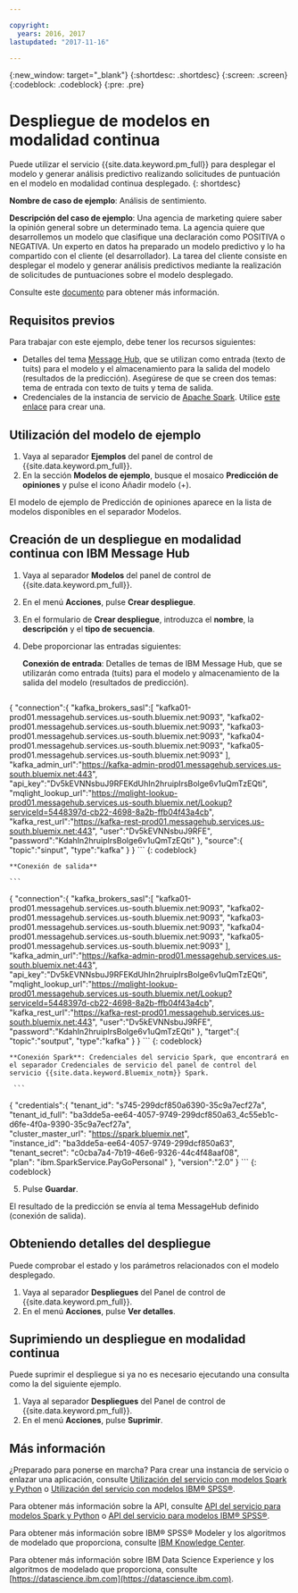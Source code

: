 ```yaml
---

copyright:
  years: 2016, 2017
lastupdated: "2017-11-16"

---
```


{:new_window: target="_blank"}
{:shortdesc: .shortdesc}
{:screen: .screen}
{:codeblock: .codeblock}
{:pre: .pre}

# Despliegue de modelos en modalidad continua

Puede utilizar el servicio {{site.data.keyword.pm_full}} para desplegar el modelo y
generar análisis predictivo realizando solicitudes de puntuación en el modelo en modalidad continua desplegado.
{: shortdesc}

**Nombre de caso de ejemplo**: Análisis de sentimiento.

**Descripción del caso de ejemplo**: Una agencia de marketing quiere saber la opinión general sobre un determinado tema. La agencia quiere que desarrollemos un modelo que clasifique una
declaración como POSITIVA o
NEGATIVA. Un experto en datos ha preparado un modelo predictivo y lo ha compartido con el cliente (el desarrollador). La tarea del cliente consiste en desplegar el modelo y generar análisis predictivos mediante la realización de solicitudes de puntuaciones sobre el modelo desplegado.

Consulte este [documento](https://github.com/pmservice/tweet-sentiment-prediction) para obtener más información.

## Requisitos previos

Para trabajar con este ejemplo, debe tener los recursos siguientes:

* Detalles del tema [Message Hub](https://console.bluemix.net/catalog/services/message-hub), que se utilizan como entrada (texto de tuits) para el modelo y el almacenamiento para la salida del modelo (resultados de la predicción). Asegúrese de que se creen dos temas: tema de entrada con texto de tuits y tema de salida.
* Credenciales de la instancia de servicio de [Apache Spark](https://console.bluemix.net/catalog/services/apache-spark). Utilice [este enlace](https://console.bluemix.net/catalog/services/apache-spark) para crear una.


## Utilización del modelo de ejemplo

1. Vaya al separador **Ejemplos** del panel de control de {{site.data.keyword.pm_full}}.
2. En la sección **Modelos de ejemplo**, busque el mosaico **Predicción de opiniones**
   y pulse el icono Añadir modelo (+).

El modelo de ejemplo de Predicción de opiniones aparece en la lista
de modelos disponibles en el separador Modelos.


## Creación de un despliegue en modalidad continua con IBM Message Hub

1.  Vaya al separador **Modelos** del panel de control de {{site.data.keyword.pm_full}}.
2.  En el menú **Acciones**, pulse **Crear despliegue**.
3.  En el formulario de **Crear despliegue**, introduzca el **nombre**, la **descripción** y el **tipo de secuencia**.
4.  Debe proporcionar las entradas siguientes:

    **Conexión de entrada**: Detalles de temas de IBM Message Hub, que se utilizarán como entrada (tuits) para el modelo y almacenamiento de la salida del modelo (resultados de predicción).

    ```
  {
     "connection":{
        "kafka_brokers_sasl":[
           "kafka01-prod01.messagehub.services.us-south.bluemix.net:9093",
         "kafka02-prod01.messagehub.services.us-south.bluemix.net:9093",
         "kafka03-prod01.messagehub.services.us-south.bluemix.net:9093",
         "kafka04-prod01.messagehub.services.us-south.bluemix.net:9093",
         "kafka05-prod01.messagehub.services.us-south.bluemix.net:9093"
        ],
      "kafka_admin_url":"https://kafka-admin-prod01.messagehub.services.us-south.bluemix.net:443",
      "api_key":"Dv5kEVNNsbuJ9RFEKdUhIn2hruipIrsBolge6v1uQmTzEQti",
      "mqlight_lookup_url":"https://mqlight-lookup-prod01.messagehub.services.us-south.bluemix.net/Lookup?serviceId=5448397d-cb22-4698-8a2b-ffb04f43a4cb",
      "kafka_rest_url":"https://kafka-rest-prod01.messagehub.services.us-south.bluemix.net:443",
      "user":"Dv5kEVNNsbuJ9RFE",
      "password":"KdahIn2hruipIrsBolge6v1uQmTzEQti"
     },
   "source":{
        "topic":"sinput",
         "type":"kafka"
      }
  }
    ```
    {: codeblock}

    **Conexión de salida**

    ```
 {
    "connection":{
       "kafka_brokers_sasl":[
          "kafka01-prod01.messagehub.services.us-south.bluemix.net:9093",
         "kafka02-prod01.messagehub.services.us-south.bluemix.net:9093",
         "kafka03-prod01.messagehub.services.us-south.bluemix.net:9093",
         "kafka04-prod01.messagehub.services.us-south.bluemix.net:9093",
         "kafka05-prod01.messagehub.services.us-south.bluemix.net:9093"
       ],
      "kafka_admin_url":"https://kafka-admin-prod01.messagehub.services.us-south.bluemix.net:443",
      "api_key":"Dv5kEVNNsbuJ9RFEKdUhIn2hruipIrsBolge6v1uQmTzEQti",
      "mqlight_lookup_url":"https://mqlight-lookup-prod01.messagehub.services.us-south.bluemix.net/Lookup?serviceId=5448397d-cb22-4698-8a2b-ffb04f43a4cb",
      "kafka_rest_url":"https://kafka-rest-prod01.messagehub.services.us-south.bluemix.net:443",
      "user":"Dv5kEVNNsbuJ9RFE",
      "password":"KdahIn2hruipIrsBolge6v1uQmTzEQti"
    },
   "target":{
       "topic":"soutput",
         "type":"kafka"
      }
 }
    ```
    {: codeblock}

    **Conexión Spark**: Credenciales del servicio Spark, que encontrará en el separador Credenciales de servicio del panel de control del servicio {{site.data.keyword.Bluemix_notm}} Spark.

     ```
{
     "credentials":{
       "tenant_id": "s745-299dcf850a6390-35c9a7ecf27a",  
      "tenant_id_full": "ba3dde5a-ee64-4057-9749-299dcf850a63_4c55eb1c-d6fe-4f0a-9390-35c9a7ecf27a",  
      "cluster_master_url": "https://spark.bluemix.net",  
      "instance_id": "ba3dde5a-ee64-4057-9749-299dcf850a63",  
      "tenant_secret": "c0cba7a4-7b19-46e6-9326-44c4f48aaf08",  
      "plan": "ibm.SparkService.PayGoPersonal"
     },
         "version":"2.0"
}
     ```
     {: codeblock}

5. Pulse **Guardar**.

El resultado de la predicción se envía al tema MessageHub definido (conexión de salida).

## Obteniendo detalles del despliegue

Puede comprobar el estado y los parámetros relacionados con el modelo desplegado.

1. Vaya al separador **Despliegues** del Panel de control de {{site.data.keyword.pm_full}}.
2. En el menú **Acciones**, pulse **Ver detalles**.

## Suprimiendo un despliegue en modalidad continua

Puede suprimir el despliegue si ya no es necesario ejecutando una
consulta como la del siguiente ejemplo.

1. Vaya al separador **Despliegues** del Panel de control de {{site.data.keyword.pm_full}}.
2. En el menú **Acciones**, pulse **Suprimir**.

## Más información

¿Preparado para ponerse en marcha? Para crear una instancia de servicio o enlazar
una aplicación, consulte [Utilización del servicio con modelos Spark y Python](using_pm_service_dsx.html) o
[Utilización del servicio con modelos IBM® SPSS®](using_pm_service.html).

Para obtener más información sobre la API, consulte [API del servicio para modelos Spark y Python](pm_service_api_spark.html) o [API del servicio para modelos IBM® SPSS®](pm_service_api_spss.html).

Para obtener más información sobre IBM® SPSS® Modeler y los algoritmos de modelado que
proporciona, consulte [IBM Knowledge Center](https://www.ibm.com/support/knowledgecenter/SS3RA7).

Para obtener más información sobre IBM Data Science Experience y los algoritmos de modelado
que proporciona, consulte [https://datascience.ibm.com](https://datascience.ibm.com).
